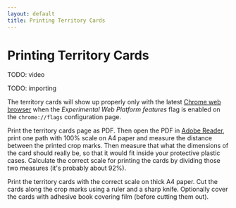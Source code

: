 ```yaml
---
layout: default
title: Printing Territory Cards
---
```


# Printing Territory Cards

TODO: video

TODO: importing

The territory cards will show up properly only with the latest [Chrome web browser](https://www.google.com/chrome/browser/desktop/index.html) when the *Experimental Web Platform features* flag is enabled on the `chrome://flags` configuration page.

Print the territory cards page as PDF. Then open the PDF in [Adobe Reader](https://get.adobe.com/reader/), print one path with 100% scale on A4 paper and measure the distance between the printed crop marks. Then measure that what the dimensions of the card should really be, so that it would fit inside your protective plastic cases. Calculate the correct scale for printing the cards by dividing those two measures (it's probably about 92%).

Print the territory cards with the correct scale on thick A4 paper. Cut the cards along the crop marks using a ruler and a sharp knife. Optionally cover the cards with adhesive book covering film (before cutting them out).
